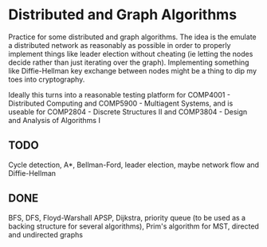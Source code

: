 # Distributed and Graph Algorithms

Practice for some distributed and graph algorithms. The idea is the emulate a distributed network as reasonably as possible in order to properly implement things like leader election without cheating (ie letting the nodes decide rather than just iterating over the graph). Implementing something like Diffie-Hellman key exchange between nodes might be a thing to dip my toes into cryptography.

Ideally this turns into a reasonable testing platform for COMP4001 - Distributed Computing and COMP5900 - Multiagent Systems, and is useable for COMP2804 - Discrete Structures II and COMP3804 - Design and Analysis of Algorithms I



## TODO
Cycle detection, A*, Bellman-Ford, leader election, maybe network flow and Diffie-Hellman

## DONE
BFS, DFS, Floyd-Warshall APSP, Dijkstra, priority queue (to be used as a backing structure for several algorithms), Prim's algorithm for MST, directed and undirected graphs